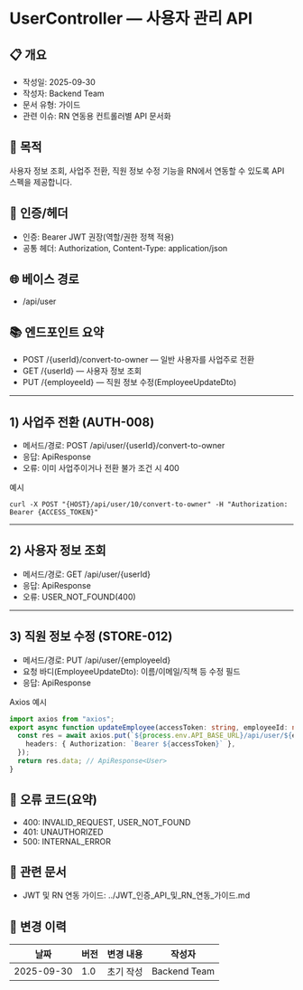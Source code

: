 # UserController — 사용자 관리 API

## 📋 개요

- 작성일: 2025-09-30
- 작성자: Backend Team
- 문서 유형: 가이드
- 관련 이슈: RN 연동용 컨트롤러별 API 문서화

## 🎯 목적

사용자 정보 조회, 사업주 전환, 직원 정보 수정 기능을 RN에서 연동할 수 있도록 API 스펙을 제공합니다.

## 🔐 인증/헤더

- 인증: Bearer JWT 권장(역할/권한 정책 적용)
- 공통 헤더: Authorization, Content-Type: application/json

## 🌐 베이스 경로

- /api/user

## 📚 엔드포인트 요약

- POST /{userId}/convert-to-owner — 일반 사용자를 사업주로 전환
- GET /{userId} — 사용자 정보 조회
- PUT /{employeeId} — 직원 정보 수정(EmployeeUpdateDto)

---

## 1) 사업주 전환 (AUTH-008)

- 메서드/경로: POST /api/user/{userId}/convert-to-owner
- 응답: ApiResponse<User>
- 오류: 이미 사업주이거나 전환 불가 조건 시 400

예시

```
curl -X POST "{HOST}/api/user/10/convert-to-owner" -H "Authorization: Bearer {ACCESS_TOKEN}"
```

---

## 2) 사용자 정보 조회

- 메서드/경로: GET /api/user/{userId}
- 응답: ApiResponse<User>
- 오류: USER_NOT_FOUND(400)

---

## 3) 직원 정보 수정 (STORE-012)

- 메서드/경로: PUT /api/user/{employeeId}
- 요청 바디(EmployeeUpdateDto): 이름/이메일/직책 등 수정 필드
- 응답: ApiResponse<User>

Axios 예시

```ts
import axios from "axios";
export async function updateEmployee(accessToken: string, employeeId: number, updateDto: any) {
  const res = await axios.put(`${process.env.API_BASE_URL}/api/user/${employeeId}`, updateDto, {
    headers: { Authorization: `Bearer ${accessToken}` },
  });
  return res.data; // ApiResponse<User>
}
```

## 🚨 오류 코드(요약)

- 400: INVALID_REQUEST, USER_NOT_FOUND
- 401: UNAUTHORIZED
- 500: INTERNAL_ERROR

## 🔗 관련 문서

- JWT 및 RN 연동 가이드: ../JWT_인증_API_및_RN_연동_가이드.md

## 📅 변경 이력

 날짜         | 버전  | 변경 내용 | 작성자          
------------|-----|-------|--------------
 2025-09-30 | 1.0 | 초기 작성 | Backend Team 
